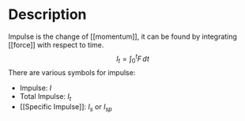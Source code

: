 # Description
Impulse is the change of [[momentum]], it can be found by integrating [[force]] with respect to time.
$${I_t=\int_0^tF\, dt}$$
There are various symbols for impulse:
- Impulse: $I$
- Total Impulse: $I_t$
- [[Specific Impulse]]: $I_s$ or $I_{sp}$